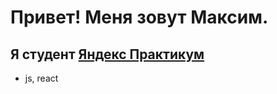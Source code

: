 # Привет! Меня зовут Максим.

## Я студент [Яндекс Практикум](https://praktikum.yandex.ru/) 

* js, react
